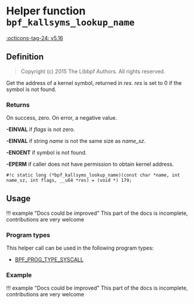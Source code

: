 # Helper function `bpf_kallsyms_lookup_name`

<!-- [FEATURE_TAG](bpf_kallsyms_lookup_name) -->
[:octicons-tag-24: v5.16](https://github.com/torvalds/linux/commit/d6aef08a872b9e23eecc92d0e92393473b13c497)
<!-- [/FEATURE_TAG] -->

## Definition

> Copyright (c) 2015 The Libbpf Authors. All rights reserved.


<!-- [HELPER_FUNC_DEF] -->
Get the address of a kernel symbol, returned in _res_. _res_ is set to 0 if the symbol is not found.

### Returns

On success, zero. On error, a negative value.

**-EINVAL** if _flags_ is not zero.

**-EINVAL** if string _name_ is not the same size as _name_sz_.

**-ENOENT** if symbol is not found.

**-EPERM** if caller does not have permission to obtain kernel address.

`#!c static long (*bpf_kallsyms_lookup_name)(const char *name, int name_sz, int flags, __u64 *res) = (void *) 179;`
<!-- [/HELPER_FUNC_DEF] -->

## Usage

!!! example "Docs could be improved"
    This part of the docs is incomplete, contributions are very welcome

### Program types

This helper call can be used in the following program types:

<!-- DO NOT EDIT MANUALLY -->
<!-- [HELPER_FUNC_PROG_REF] -->
 * [BPF_PROG_TYPE_SYSCALL](../program-type/BPF_PROG_TYPE_SYSCALL.md)
<!-- [/HELPER_FUNC_PROG_REF] -->

### Example

!!! example "Docs could be improved"
    This part of the docs is incomplete, contributions are very welcome
